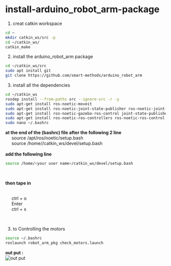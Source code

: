 # install-arduino_robot_arm-package

1. creat catkin workspace
 ```sh
 cd ~
 mkdir catkin_ws/src -p
 cd ~/catkin_ws/
 catkin_make
   ```
2. install the arduino_robot_arm package
 ```sh
 cd ~/catkin_ws/src
 sudo apt install git 
 git clone https://github.com/smart-methods/arduino_robot_arm
   ```
3. install all the dependencies
 ```sh
 cd ~/catkin_ws
 rosdep install --from-paths src --ignore-src -r -y
 sudo apt-get install ros-noetic-moveit
 sudo apt-get install ros-noetic-joint-state-publisher ros-noetic-joint-state-publisher-gui
 sudo apt-get install ros-noetic-gazebo-ros-control joint-state-publisher
 sudo apt-get install ros-noetic-ros-controllers ros-noetic-ros-control
 sudo nano ~/.bashrc
   ```
**at the end of the (bashrc) file after the following 2 line**
 <br>
  &nbsp;&nbsp;&nbsp;&nbsp; source /apt/ros/noetic/setup.bash
 <br>
  &nbsp;&nbsp;&nbsp;&nbsp; source /home/<your user name>/catkin_ws/devel/setup.bash
 <br>
 <br>
 **add the following line**
 <br>
 
  ```sh
source /home/<your user name>/catkin_ws/devel/setup.bash
   ```
 <br>
 
 **then tape in** 
 
 <br> &nbsp;&nbsp;&nbsp;&nbsp; ctrl + o
 <br> &nbsp;&nbsp;&nbsp;&nbsp; Enter
 <br> &nbsp;&nbsp;&nbsp;&nbsp; ctrl + x
 
 <br>
 
3. to Controlling the motors
 
 ```sh
 source ~/.bashrc
roslaunch robot_arm_pkg check_motors.launch
   ```
   
 **out put :**
 <br>
 ![out put](https://user-images.githubusercontent.com/109582339/181009715-5c348ff1-2007-4e16-a578-e21aa8952085.PNG) 
